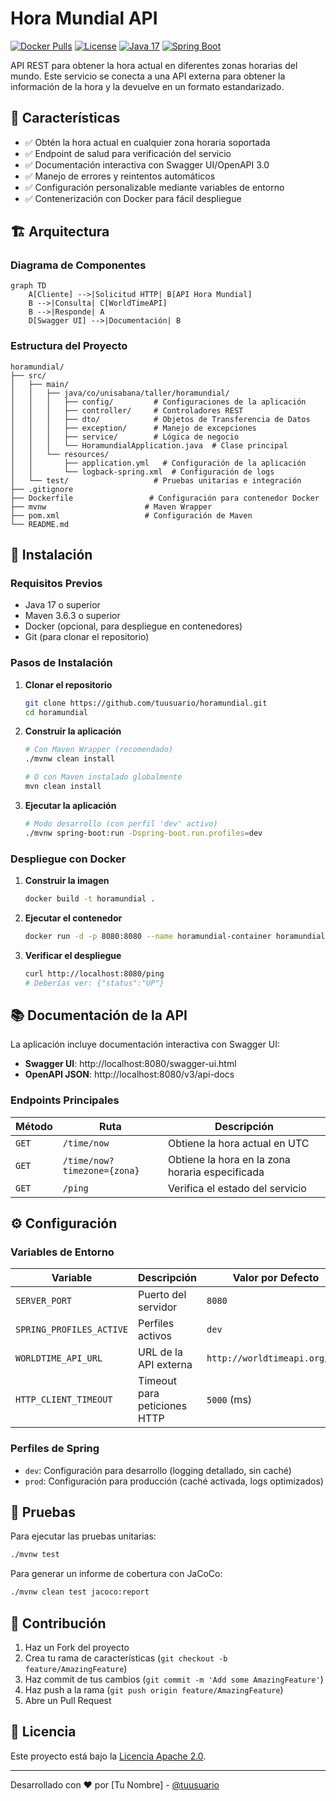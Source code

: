 # Hora Mundial API

[![Docker Pulls](https://img.shields.io/docker/pulls/andresfh/horamundial)](https://hub.docker.com/r/andresfh/horamundial)
[![License](https://img.shields.io/badge/License-Apache%202.0-blue.svg)](https://opensource.org/licenses/Apache-2.0)
[![Java 17](https://img.shields.io/badge/Java-17-orange.svg)](https://www.oracle.com/java/technologies/javase/jdk17-archive-downloads.html)
[![Spring Boot](https://img.shields.io/badge/Spring%20Boot-3.5.3-brightgreen.svg)](https://spring.io/projects/spring-boot)

API REST para obtener la hora actual en diferentes zonas horarias del mundo. Este servicio se conecta a una API externa para obtener la información de la hora y la devuelve en un formato estandarizado.

## 🚀 Características

- ✅ Obtén la hora actual en cualquier zona horaria soportada
- ✅ Endpoint de salud para verificación del servicio
- ✅ Documentación interactiva con Swagger UI/OpenAPI 3.0
- ✅ Manejo de errores y reintentos automáticos
- ✅ Configuración personalizable mediante variables de entorno
- ✅ Contenerización con Docker para fácil despliegue

## 🏗️ Arquitectura

### Diagrama de Componentes

```mermaid
graph TD
    A[Cliente] -->|Solicitud HTTP| B[API Hora Mundial]
    B -->|Consulta| C[WorldTimeAPI]
    B -->|Responde| A
    D[Swagger UI] -->|Documentación| B
```

### Estructura del Proyecto

```
horamundial/
├── src/
│   ├── main/
│   │   ├── java/co/unisabana/taller/horamundial/
│   │   │   ├── config/         # Configuraciones de la aplicación
│   │   │   ├── controller/     # Controladores REST
│   │   │   ├── dto/            # Objetos de Transferencia de Datos
│   │   │   ├── exception/      # Manejo de excepciones
│   │   │   ├── service/        # Lógica de negocio
│   │   │   └── HoramundialApplication.java  # Clase principal
│   │   └── resources/
│   │       ├── application.yml   # Configuración de la aplicación
│   │       └── logback-spring.xml  # Configuración de logs
│   └── test/                   # Pruebas unitarias e integración
├── .gitignore
├── Dockerfile                 # Configuración para contenedor Docker
├── mvnw                      # Maven Wrapper
├── pom.xml                   # Configuración de Maven
└── README.md
```

## 🚀 Instalación

### Requisitos Previos

- Java 17 o superior
- Maven 3.6.3 o superior
- Docker (opcional, para despliegue en contenedores)
- Git (para clonar el repositorio)

### Pasos de Instalación

1. **Clonar el repositorio**
   ```bash
   git clone https://github.com/tuusuario/horamundial.git
   cd horamundial
   ```

2. **Construir la aplicación**
   ```bash
   # Con Maven Wrapper (recomendado)
   ./mvnw clean install
   
   # O con Maven instalado globalmente
   mvn clean install
   ```

3. **Ejecutar la aplicación**
   ```bash
   # Modo desarrollo (con perfil 'dev' activo)
   ./mvnw spring-boot:run -Dspring-boot.run.profiles=dev
   ```

### Despliegue con Docker

1. **Construir la imagen**
   ```bash
   docker build -t horamundial .
   ```

2. **Ejecutar el contenedor**
   ```bash
   docker run -d -p 8080:8080 --name horamundial-container horamundial
   ```

3. **Verificar el despliegue**
   ```bash
   curl http://localhost:8080/ping
   # Deberías ver: {"status":"UP"}
   ```

## 📚 Documentación de la API

La aplicación incluye documentación interactiva con Swagger UI:

- **Swagger UI**: http://localhost:8080/swagger-ui.html
- **OpenAPI JSON**: http://localhost:8080/v3/api-docs

### Endpoints Principales

| Método | Ruta | Descripción |
|--------|------|-------------|
| `GET`  | `/time/now` | Obtiene la hora actual en UTC |
| `GET`  | `/time/now?timezone={zona}` | Obtiene la hora en la zona horaria especificada |
| `GET`  | `/ping` | Verifica el estado del servicio |

## ⚙️ Configuración

### Variables de Entorno

| Variable | Descripción | Valor por Defecto |
|----------|-------------|-------------------|
| `SERVER_PORT` | Puerto del servidor | `8080` |
| `SPRING_PROFILES_ACTIVE` | Perfiles activos | `dev` |
| `WORLDTIME_API_URL` | URL de la API externa | `http://worldtimeapi.org/api` |
| `HTTP_CLIENT_TIMEOUT` | Timeout para peticiones HTTP | `5000` (ms) |

### Perfiles de Spring

- `dev`: Configuración para desarrollo (logging detallado, sin caché)
- `prod`: Configuración para producción (caché activada, logs optimizados)

## 🧪 Pruebas

Para ejecutar las pruebas unitarias:

```bash
./mvnw test
```

Para generar un informe de cobertura con JaCoCo:

```bash
./mvnw clean test jacoco:report
```

## 🤝 Contribución

1. Haz un Fork del proyecto
2. Crea tu rama de características (`git checkout -b feature/AmazingFeature`)
3. Haz commit de tus cambios (`git commit -m 'Add some AmazingFeature'`)
4. Haz push a la rama (`git push origin feature/AmazingFeature`)
5. Abre un Pull Request

## 📄 Licencia

Este proyecto está bajo la [Licencia Apache 2.0](https://www.apache.org/licenses/LICENSE-2.0).

---

Desarrollado con ❤️ por [Tu Nombre] - [@tuusuario](https://github.com/tuusuario)
